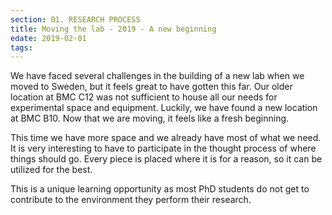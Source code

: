 ```yaml
---
section: 01. RESEARCH PROCESS
title: Moving the lab - 2019 - A new beginning
edate: 2019-02-01
tags:
---
```


We have faced several challenges in the building of a new lab when we moved to Sweden, but it feels great to have gotten this far. Our older location at BMC C12 was not sufficient to house all our needs for experimental space and equipment. Luckily, we have found a new location at BMC B10. Now that we are moving, it feels like a fresh beginning. 

This time we have more space and we already have most of what we need. It is very interesting to have to participate in the thought process of where things should go. Every piece is placed where it is for a reason, so it can be utilized for the best.

This is a unique learning opportunity as most PhD students do not get to contribute to the environment they perform their research.